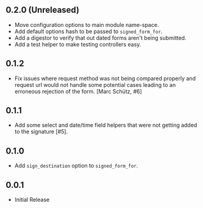 ## 0.2.0 (Unreleased)

* Move configuration options to main module name-space.
* Add default options hash to be passed to `signed_form_for`.
* Add a digestor to verify that out dated forms aren't being submitted.
* Add a test helper to make testing controllers easy.

## 0.1.2

* Fix issues where request method was not being compared properly and request
  url would not handle some potential cases leading to an erroneous rejection of
  the form. [Marc Schütz, #6]

## 0.1.1

* Add some select and date/time field helpers that were not getting added to the signature [#5].

## 0.1.0

* Add `sign_destination` option to `signed_form_for`.

## 0.0.1

* Initial Release
